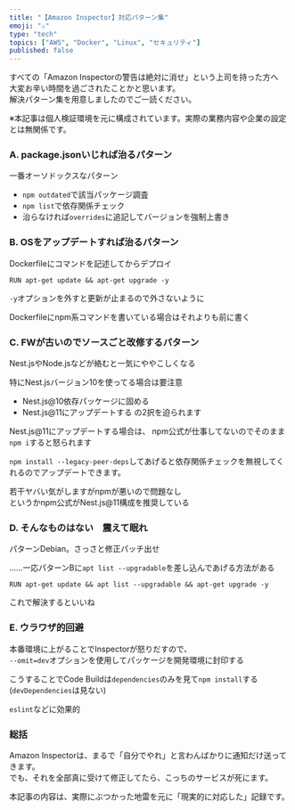 ```yaml
---
title: "【Amazon Inspector】対応パターン集"
emoji: "⚠️"
type: "tech"
topics: ["AWS", "Docker", "Linux", "セキュリティ"]
published: false
---
```


すべての「Amazon Inspectorの警告は絶対に消せ」という上司を持った方へ<br>
大変お辛い時間を過ごされたことかと思います。<br>
解決パターン集を用意しましたのでご一読ください。

※本記事は個人検証環境を元に構成されています。実際の業務内容や企業の設定とは無関係です。

### A. package.jsonいじれば治るパターン

一番オーソドックスなパターン<br>

- ```npm outdated```で該当パッケージ調査
- ```npm list```で依存関係チェック
- 治らなければ```overrides```に追記してバージョンを強制上書き

### B. OSをアップデートすれば治るパターン
Dockerfileにコマンドを記述してからデプロイ

```RUN apt-get update && apt-get upgrade -y```

```-y```オプションを外すと更新が止まるので外さないように

Dockerfileにnpm系コマンドを書いている場合はそれよりも前に書く

### C. FWが古いのでソースごと改修するパターン
  Nest.jsやNode.jsなどが絡むと一気にややこしくなる

  特にNest.jsバージョン10を使ってる場合は要注意<br>
  - Nest.js@10依存パッケージに固める
  - Nest.js@11にアップデートする
  の2択を迫られます

  Nest.js@11にアップデートする場合は、
  npm公式が仕事してないのでそのまま```npm i```すると怒られます

  ```npm install --legacy-peer-deps```してあげると依存関係チェックを無視してくれるのでアップデートできます。

  若干ヤバい気がしますがnpmが悪いので問題なし<br>
  というかnpm公式がNest.js@11構成を推奨している
   

### D. そんなものはない　震えて眠れ
  パターンDebian。さっさと修正パッチ出せ

   ......一応パターンBに```apt list --upgradable```を差し込んであげる方法がある

   ```RUN apt-get update && apt list --upgradable && apt-get upgrade -y```

   これで解決するといいね


### E. ウラワザ的回避
  本番環境に上がることでInspectorが怒りだすので、<br>
  ```--omit=dev```オプションを使用してパッケージを開発環境に封印する

  こうすることでCode Buildは```dependencies```のみを見て```npm install```する (```devDependencies```は見ない)

  ```eslint```などに効果的

### 総括
Amazon Inspectorは、まるで「自分でやれ」と言わんばかりに通知だけ送ってきます。<br>
でも、それを全部真に受けて修正してたら、こっちのサービスが死にます。

本記事の内容は、実際にぶつかった地雷を元に「現実的に対応した」記録です。
